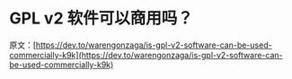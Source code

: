 # GPL v2 软件可以商用吗？

原文：[https://dev.to/warengonzaga/is-gpl-v2-software-can-be-used-commercially-k9k](https://dev.to/warengonzaga/is-gpl-v2-software-can-be-used-commercially-k9k)